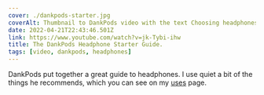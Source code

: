 ```yaml
---
cover: ./dankpods-starter.jpg
coverAlt: Thumbnail to DankPods video with the text Choosing headphones Is hard aye!
date: 2022-04-21T22:43:46.501Z
link: https://www.youtube.com/watch?v=jk-Tybi-ihw
title: The DankPods Headphone Starter Guide.
tags: [video, dankpods, headphones]
---
```


DankPods put together a great guide to headphones. I use quiet a bit of the things he recommends, which you can see on my [uses](https://melkat.blog/p/uses 'A large list of the things I use') page.
